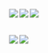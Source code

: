 <a href="https://github.com/sponsors/ROCKTAKEY">
  <img align="left" src="https://img.shields.io/static/v1.svg?label=Sponsor&message=%E2%9D%A4&logo=GitHub&style=flat-square&color=pink" />
</a>
<a href="https://www.patreon.com/rocktakey">
  <img align="left" src="https://img.shields.io/static/v1.svg?label=patreon&message=%E2%9D%A4&logo=patreon&style=flat-square&color=orange" />
</a>
<a href="https://www.amazon.jp/hz/wishlist/ls/19PQEBYE2EL1O?ref_=wl_share">
  <img align="left" src="https://img.shields.io/static/v1.svg?label=Amazon&message=Wishlist&logo=Amazon&style=flat-square&color=blue" />
</a>

<br><br>
<a href="https://github.com/ROCKTAKEY">
  <img align="left" src="https://github-readme-stats.vercel.app/api?username=ROCKTAKEY&show_icons=true&theme=nightowl" />
</a>
<a href="https://github.com/ROCKTAKEY">
  <img align="left" src="https://github-readme-stats.vercel.app/api/top-langs?username=ROCKTAKEY&theme=nightowl" />
</a>
